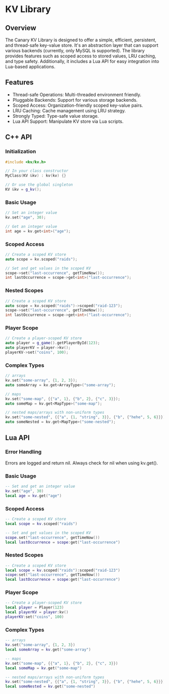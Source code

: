 # KV Library

## Overview

The Canary KV Library is designed to offer a simple, efficient, persistent, and thread-safe key-value store. It's an abstraction layer that can support various backends (currently, only MySQL is supported). The library provides features such as scoped access to stored values, LRU caching, and type safety. Additionally, it includes a Lua API for easy integration into Lua-based applications.

## Features

- Thread-safe Operations: Multi-threaded environment friendly.
- Pluggable Backends: Support for various storage backends.
- Scoped Access: Organization-friendly scoped key-value pairs.
- LRU Caching: Cache management using LRU strategy.
- Strongly Typed: Type-safe value storage.
- Lua API Support: Manipulate KV store via Lua scripts.

## C++ API

### Initialization

```cpp
#include <kv/kv.h>

// In your class constructor
MyClass(KV &kv) : kv(kv) {}

// Or use the global singleton
KV &kv = g_kv();
```

### Basic Usage

```cpp
// Set an integer value
kv.set("age", 30);

// Get an integer value
int age = kv.get<int>("age");
```

### Scoped Access

```cpp
// Create a scoped KV store
auto scope = kv.scoped("raids");

// Set and get values in the scoped KV
scope->set("last-occurrence", getTimeNow());
int lastOccurrence = scope->get<int>("last-occurrence");
```

### Nested Scopes

```cpp
// Create a scoped KV store
auto scope = kv.scoped("raids")->scoped("raid-123");
scope->set("last-occurrence", getTimeNow());
int lastOccurrence = scope->get<int>("last-occurrence");
```

### Player Scope

```cpp
// Create a player-scoped KV store
auto player = g_game().getPlayerById(123);
auto playerKV = player->kv();
playerKV->set("coins", 100);
```

### Complex Types

```cpp
// arrays
kv.set("some-array", {1, 2, 3});
auto someArray = kv.get<ArrayType>("some-array");

// maps
kv.set("some-map", {{"a", 1}, {"b", 2}, {"c", 3}});
auto someMap = kv.get<MapType>("some-map");

// nested maps/arrays with non-uniform types
kv.set("some-nested", {{"a", {1, "string", 3}}, {"b", {"hehe", 5, 6}}});
auto someNested = kv.get<MapType>("some-nested");
```

## Lua API

### Error Handling

Errors are logged and return nil. Always check for nil when using kv.get().

### Basic Usage

```lua
-- Set and get an integer value
kv.set("age", 30)
local age = kv.get("age")
```

### Scoped Access

```lua
-- Create a scoped KV store
local scope = kv.scoped("raids")

-- Set and get values in the scoped KV
scope.set("last-occurrence", getTimeNow())
local lastOccurrence = scope:get("last-occurrence")
```

### Nested Scopes

```lua
-- Create a scoped KV store
local scope = kv.scoped("raids"):scoped("raid-123")
scope:set("last-occurrence", getTimeNow())
local lastOccurrence = scope:get("last-occurrence")
```

### Player Scope

```lua
-- Create a player-scoped KV store
local player = Player(123)
local playerKV = player:kv()
playerKV:set("coins", 100)
```

### Complex Types

```lua
-- arrays
kv.set("some-array", {1, 2, 3})
local someArray = kv.get("some-array")

-- maps
kv.set("some-map", {{"a", 1}, {"b", 2}, {"c", 3}})
local someMap = kv.get("some-map")

-- nested maps/arrays with non-uniform types
kv.set("some-nested", {{"a", {1, "string", 3}}, {"b", {"hehe", 5, 6}}})
local someNested = kv.get("some-nested")
```
